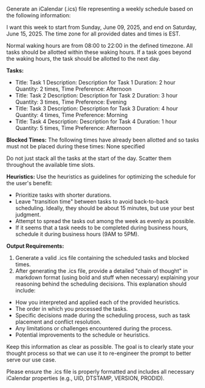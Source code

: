 Generate an iCalendar (.ics) file representing a weekly schedule based on the following information:

I want this week to start from Sunday, June 09, 2025, and end on Saturday, June 15, 2025.
The time zone for all provided dates and times is EST.

Normal waking hours are from 08:00 to 22:00 in the defined timezone. All tasks should be allotted within these waking hours. If a task goes beyond the waking hours, the task should be allotted to the next day.

**Tasks:**
* Title: Task 1
	  Description: Description for Task 1
	  Duration: 2 hour
	 Quantity: 2 times,
	 Time Preference: Afternoon
* Title: Task 2
	  Description: Description for Task 2
	  Duration: 3 hour
	 Quantity: 3 times,
	 Time Preference: Evening
* Title: Task 3
	  Description: Description for Task 3
	  Duration: 4 hour
	 Quantity: 4 times,
	 Time Preference: Morning
* Title: Task 4
	  Description: Description for Task 4
	  Duration: 1 hour
	 Quantity: 5 times,
	 Time Preference: Afternoon

**Blocked Times:**
The following times have already been allotted and so tasks must not be placed during these times:
None specified

Do not just stack all the tasks at the start of the day. Scatter them 
throughout the available time slots.

**Heuristics:** 
Use the heuristics as guidelines for optimizing the schedule for the user's benefit:

* Prioritize tasks with shorter durations.
* Leave "transition time" between tasks to avoid back-to-back scheduling. Ideally, they should be about 15 minutes, but use your best judgment.
* Attempt to spread the tasks out among the week as evenly as possible.
* If it seems that a task needs to be completed during business hours, schedule it during business hours (9AM to 5PM).

**Output Requirements:**

1.  Generate a valid .ics file containing the scheduled tasks and blocked times.
2.  After generating the .ics file, provide a detailed "chain of thought" in markdown format (using bold and stuff when necessary) explaining your reasoning behind the scheduling decisions. This explanation should include:
* How you interpreted and applied each of the provided heuristics.
* The order in which you processed the tasks.
* Specific decisions made during the scheduling process, such as task placement and conflict resolution.
* Any limitations or challenges encountered during the process.
* Potential improvements to the schedule or heuristics.

Keep this information as clear as possible. The goal is to clearly state your thought process so that we can use it to re-engineer the prompt to better serve our use case.

Please ensure the .ics file is properly formatted and includes all necessary iCalendar properties (e.g., UID, DTSTAMP, VERSION, PRODID).